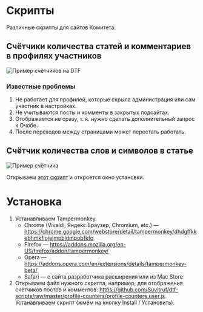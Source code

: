 # Скрипты
Различные скрипты для сайтов Комитета.

## Счётчики количества статей и комментариев в профилях участников
![Пример счётчиков на DTF](https://user-images.githubusercontent.com/1946939/145716783-a5a41122-ca11-4dd0-98ac-c8469ca501f2.png "Пример счётчиков")


### Известные проблемы
1. Не работает для профилей, которые скрыла администрация или сам участник в настройках.
2. Не учитываются посты и комменты в закрытых подсайтах.
3. Отображается не сразу, т. к. нужно сделать дополнительный запрос к Очобе.
4. После переходов между страницами может перестать работать.

## Счётчик количества слов и символов в статье

![Пример счётчика](https://github.com/Suvitruf/dtf-scripts/assets/1946939/f0fc1ba7-77c2-4ad9-9155-f13c6f844f53)

Открываем [этот скрипт](https://github.com/Suvitruf/dtf-scripts/raw/master/counter/dtf_counter.user.js) и откроется окно установки.

# Установка
1. Устанавливаем Tampermonkey.
   - Chrome (Vivaldi, Яндекс Браузер, Chromium, etc.) — https://chrome.google.com/webstore/detail/tampermonkey/dhdgffkkebhmkfjojejmpbldmpobfkfo
   - Firefox — https://addons.mozilla.org/en-US/firefox/addon/tampermonkey/
   - Opera — https://addons.opera.com/en/extensions/details/tampermonkey-beta/
   - Safari — с сайта разработчика расширения или из Mac Store
2. Открываем файл нужного скрипта, например, для отображения счётчиков постов и комментов: https://github.com/Suvitruf/dtf-scripts/raw/master/profile-counters/profile-counters.user.js. 
   Устанавливаем скрипт (жмём на кнопку Install / Установить).
